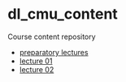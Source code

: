 # dl_cmu_content
Course content repository
- [preparatory lectures](_preparatory.md)
- [lecture 01](lecture_01.md)
- [lecture 02](lecture_02.md)
